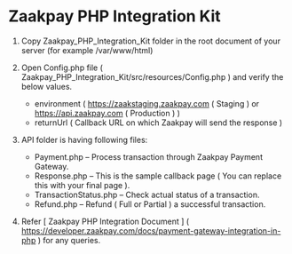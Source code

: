 # Zaakpay PHP Integration Kit

 1. Copy Zaakpay_PHP_Integration_Kit folder in the root document of your server (for example /var/www/html)

 2. Open Config.php file ( Zaakpay_PHP_Integration_Kit/src/resources/Config.php ) and verify the below values.
	- environment ( https://zaakstaging.zaakpay.com ( Staging ) or https://api.zaakpay.com ( Production ) )
	- returnUrl ( Callback URL on which Zaakpay will send the response )

 3. API folder is having following files:
    - Payment.php – Process transaction through Zaakpay Payment Gateway.
    - Response.php – This is the sample callback page ( You can replace this with your final page ).
    - TransactionStatus.php – Check actual status of a transaction. 
    - Refund.php – Refund ( Full or Partial ) a successful transaction.

 4. Refer [ Zaakpay PHP Integration Document ] ( https://developer.zaakpay.com/docs/payment-gateway-integration-in-php ) for any queries.

 
